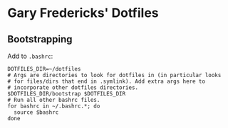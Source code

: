 # Gary Fredericks' Dotfiles

## Bootstrapping

Add to `.bashrc`:

```
DOTFILES_DIR=~/dotfiles
# Args are directories to look for dotfiles in (in particular looks
# for files/dirs that end in .symlink). Add extra args here to
# incorporate other dotfiles directories.
$DOTFILES_DIR/bootstrap $DOTFILES_DIR
# Run all other bashrc files.
for bashrc in ~/.bashrc.*; do
  source $bashrc
done
```